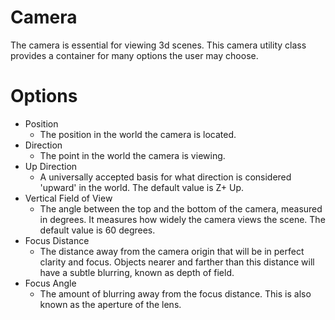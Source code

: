 # Camera

The camera is essential for viewing 3d scenes. This camera utility class provides a container for many options the user
may choose.

# Options

- Position
    - The position in the world the camera is located.
- Direction
    - The point in the world the camera is viewing.
- Up Direction
    - A universally accepted basis for what direction is considered 'upward' in the world. The default value is Z+ Up.
- Vertical Field of View
    - The angle between the top and the bottom of the camera, measured in degrees. It measures how widely the camera
      views the scene. The default value is 60 degrees.
- Focus Distance
    - The distance away from the camera origin that will be in perfect clarity and focus. Objects nearer and farther
      than this distance will have a subtle blurring, known as depth of field.
- Focus Angle
    - The amount of blurring away from the focus distance. This is also known as the aperture of the lens.